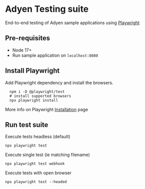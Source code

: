 # Adyen Testing suite

End-to-end testing of Adyen sample applications using [Playwright](https://playwright.dev/)

## Pre-requisites

* Node 17+
* Run sample application on `localhost:8080`

## Install Playwright

Add Playwright dependency and install the browsers. 
```
  npm i -D @playwright/test
  # install supported browsers
  npx playwright install
```

More info on Playwright [Installation](https://playwright.dev/docs/intro) page

## Run test suite

Execute tests headless (default)

```
npx playwright test
```

Execute single test (ie matching filename)

```
npx playwright test webhook 
```

Execute tests with open browser 

```
npx playwright test --headed 
```

